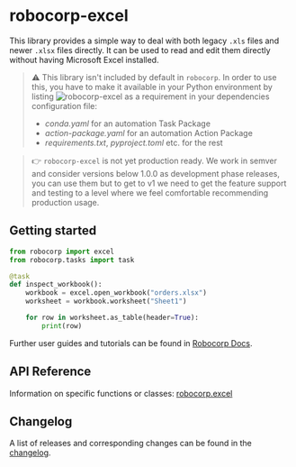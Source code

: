 # robocorp-excel

This library provides a simple way to deal with both legacy `.xls` files
and newer `.xlsx` files directly. It can be used to read and edit them
directly without having Microsoft Excel installed.

> ⚠️ This library isn't included by default in `robocorp`. In order to use this, you
> have to make it available in your Python environment by listing
> ![`robocorp-excel`](https://img.shields.io/pypi/v/robocorp-excel?label=robocorp-excel)
> as a requirement in your dependencies configuration file:
> - _conda.yaml_ for an automation Task Package
> - _action-package.yaml_ for an automation Action Package
> - _requirements.txt_, _pyproject.toml_ etc. for the rest

> 👉 `robocorp-excel` is not yet production ready. 
> We work in semver and consider versions below 1.0.0 as development phase releases,
> you can use them but to get to v1 we need to get the feature support and testing to a
> level where we feel comfortable recommending production usage.

## Getting started

```python
from robocorp import excel
from robocorp.tasks import task

@task
def inspect_workbook():
    workbook = excel.open_workbook("orders.xlsx")
    worksheet = workbook.worksheet("Sheet1")

    for row in worksheet.as_table(header=True):
        print(row)
```

Further user guides and tutorials can be found in [Robocorp Docs](https://robocorp.com/docs).

## API Reference

Information on specific functions or classes: [robocorp.excel](https://github.com/robocorp/robocorp/blob/master/excel/docs/api/robocorp.excel.md)

## Changelog

A list of releases and corresponding changes can be found in the
[changelog](https://github.com/robocorp/robocorp/blob/master/excel/docs/CHANGELOG.md).
